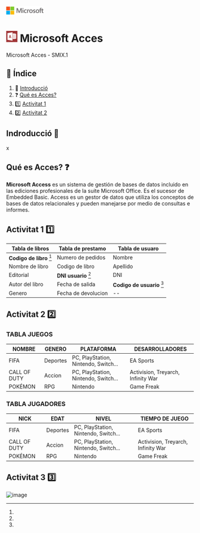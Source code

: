 ![image](img/logo.png)
# ![image](img/Appp.png) Microsoft Acces

Microsoft Acces - SMIX.1

## 📖 Índice			
1. :bookmark_tabs: [Introducció](#id1)  
2. :question: [ Qué es Acces?](#id3)
3. :one: [Activitat 1](#id2)  
4. :two: [Activitat 2](#id10)
 
<div id='id1' />  

## Indroducció :bookmark_tabs:

x


<div id='id3' />

## Qué es Acces? :question:

**Microsoft Access** es un sistema de gestión de bases de datos incluido en las ediciones profesionales de la suite Microsoft Office. Es el sucesor de Embedded Basic. Access es un gestor de datos que utiliza los conceptos de bases de datos relacionales y pueden manejarse por medio de consultas e informes.


<div id='id2' />

## Activitat 1 :one:

| Tabla de libros | Tabla de prestamo | Tabla de usuaro |
| ----------- | ----------- | ----------- |
| **Codigo de libro** [^nota1] | Numero de pedidos | Nombre |
| Nombre de libro | Codigo de libro | Apellido |
| Editorial | **DNI usuario** [^nota1] | DNI |
| Autor del libro | Fecha de salida | **Codigo de usuario** [^nota1]|
| Genero | Fecha de devolucion | -- |
[^nota1]:



<div id='id10' />

## Activitat 2 :two:

### TABLA JUEGOS
| NOMBRE | GENERO | PLATAFORMA | DESARROLLADORES |
| ----------- | ----------- | ----------- | ----------- |
| FIFA | Deportes | PC, PlayStation, Nintendo, Switch... | EA Sports |
| CALL OF DUTY | Accion | PC, PlayStation, Nintendo, Switch... | Activision, Treyarch, Infinity War |
| POKÉMON | RPG | Nintendo | Game Freak |

### TABLA JUGADORES
| NICK | EDAT | NIVEL | TIEMPO DE JUEGO |
| ----------- | ----------- | ----------- | ----------- |
| FIFA | Deportes | PC, PlayStation, Nintendo, Switch... | EA Sports |
| CALL OF DUTY | Accion | PC, PlayStation, Nintendo, Switch... | Activision, Treyarch, Infinity War |
| POKÉMON | RPG | Nintendo | Game Freak |



## Activitat 3 :three:

![image](https://user-images.githubusercontent.com/116662838/217281394-e278727a-6851-47cb-a59d-f2b8e40d5bc5.png)




<div id='id500' />
